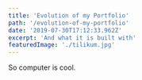 ```yaml
---
title: 'Evolution of my Portfolio'
path: '/evolution-of-my-portfolio'
date: '2019-07-30T17:12:33.962Z'
excerpt: 'And what it is built with'
featuredImage: './tilikum.jpg'
---
```


So computer is cool. 